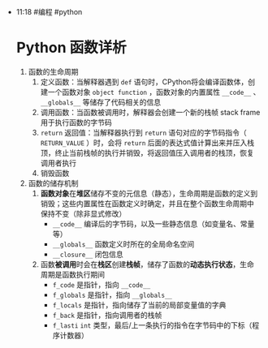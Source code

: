 
- 11:18 
	#编程 #python 
	# Python 函数详析
	
	1. 函数的生命周期
		1. 定义函数：当解释器遇到 `def` 语句时，CPython将会编译函数体，创建一个函数对象 `object function` ，函数对象的内置属性 `__code__` 、 `__globals__` 等储存了代码相关的信息
		2. 调用函数：当函数被调用时，解释器会创建一个新的栈帧 stack frame 用于执行函数的字节码
		3. `return` 返回值：当解释器执行到 `return` 语句对应的字节码指令（ `RETURN_VALUE` ）时，会将 `return` 后面的表达式值计算出来并压入栈顶，终止当前栈帧的执行并销毁，将返回值压入调用者的栈顶，恢复调用者执行
		4. 销毁函数
	2. 函数的储存机制
		1. **函数对象**在**堆区**储存不变的元信息（静态），生命周期是函数的定义到销毁；这些内置属性在函数定义时确定，并且在整个函数生命周期中保持不变（除非显式修改）
			- `__code__` 编译后的字节码，以及一些静态信息（如变量名、常量等）
			- `__globals__` 函数定义时所在的全局命名空间
			- `__closure__` 闭包信息
		2. 函数**被调用**时会在**栈区**创建**栈帧**，储存了函数的**动态执行状态**，生命周期是函数执行期间
			- `f_code` 是指针，指向 `__code__`
			- `f_globals` 是指针，指向 `__globals__`
			- `f_locals` 是指针，指向储存了当前的局部变量值的字典
			- `f_back` 是指针，指向调用者的栈帧
			- `f_lasti` `int` 类型，最后/上一条执行的指令在字节码中的下标（程序计数器）
	 